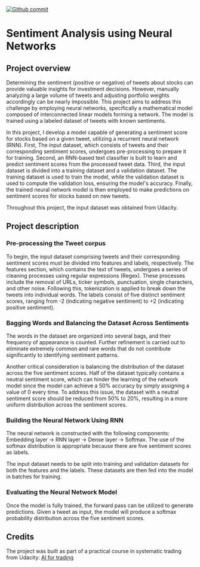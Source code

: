 [![Github commit](https://img.shields.io/github/last-commit/fdjutant/sentiment-analysis-neural-networks/main)](https://github.com/fdjutant/sentiment-analysis-neural-networks)

# Sentiment Analysis using Neural Networks
## Project overview
Determining the sentiment (positive or negative) of tweets about stocks can provide valuable insights for investment decisions. However, manually analyzing a large volume of tweets and adjusting portfolio weights accordingly can be nearly impossible. This project aims to address this challenge by employing neural networks, specifically a mathematical model composed of interconnected linear models forming a network. The model is trained using a labeled dataset of tweets with known sentiments.

In this project, I develop a model capable of generating a sentiment score for stocks based on a given tweet, utilizing a recurrent neural network (RNN). First, The input dataset, which consists of tweets and their corresponding sentiment scores, undergoes pre-processing to prepare it for training. Second, an RNN-based text classifier is built to learn and predict sentiment scores from the processed tweet data. Third, the input dataset is divided into a training dataset and a validation dataset. The training dataset is used to train the model, while the validation dataset is used to compute the validation loss, ensuring the model's accuracy. Finally, the trained neural network model is then employed to make predictions on sentiment scores for stocks based on new tweets.

Throughout this project, the input dataset was obtained from Udacity.

## Project description
### Pre-processing the Tweet corpus
To begin, the input dataset comprising tweets and their corresponding sentiment scores must be divided into features and labels, respectively. The features section, which contains the text of tweets, undergoes a series of cleaning processes using regular expressions (Regex). These processes include the removal of URLs, ticker symbols, punctuation, single characters, and other noise. Following this, tokenization is applied to break down the tweets into individual words. The labels consist of five distinct sentiment scores, ranging from -2 (indicating negative sentiment) to +2 (indicating positive sentiment).

### Bagging Words and Balancing the Dataset Across Sentiments
The words in the dataset are organized into several bags, and their frequency of appearance is counted. Further refinement is carried out to eliminate extremely common and rare words that do not contribute significantly to identifying sentiment patterns.

Another critical consideration is balancing the distribution of the dataset across the five sentiment scores. Half of the dataset typically contains a neutral sentiment score, which can hinder the learning of the network model since the model can achieve a 50% accuracy by simply assigning a value of 0 every time. To address this issue, the dataset with a neutral sentiment score should be reduced from 50% to 20%, resulting in a more uniform distribution across the sentiment scores.

### Building the Neural Network Using RNN
The neural network is constructed with the following components: Embedding layer -> RNN layer -> Dense layer -> Softmax. The use of the softmax distribution is appropriate because there are five sentiment scores as labels.

The input dataset needs to be split into training and validation datasets for both the features and the labels. These datasets are then fed into the model in batches for training.

### Evaluating the Neural Network Model
Once the model is fully trained, the forward pass can be utilized to generate predictions. Given a tweet as input, the model will produce a softmax probability distribution across the five sentiment scores.

## Credits
The project was built as part of a practical course in systematic trading from Udacity: [AI for trading](https://www.udacity.com/course/ai-for-trading--nd880)